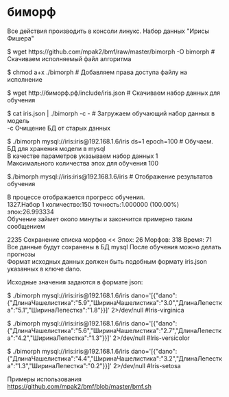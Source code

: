 # биморф
<p>Все действия производить в консоли линукс. Набор данных "Ирисы Фишера"

<p>$ wget https://github.com/mpak2/bmf/raw/master/bimorph -O bimorph # Скачиваем исполняемый файл алгоритма
<p>$ chmod a+x ./bimorph # Добавляем права доступа файлу на исполнение
<p>$ wget http://биморф.рф/include/iris.json # Cкачиваем  набор данных для обучения
<p>$ cat iris.json | ./bimorph -c - # Загружаем обучающий набор данных в модель
<br>-c Очищение БД от старых данных
<p>$ ./bimorph mysql://iris:iris@192.168.1.6/iris ds=1 epoch=100 # Обучаем. БД для хранения модели в mysql
<br>В качестве параметров указываем набор данных 1
<br>Максимального количества эпох для обучения 100

<p>$./bimorph mysql://iris:iris@192.168.1.6/iris # Отображение результатов обучения

<p>В процессе отображается прогресс обучения.
<br>1327.Набор 1 количество:150 точность:1.000000 (100.00%) эпох:26.993334
<br>Обучение займет около минуты и закончится примерно таким сообщением

<p>2235 Сохранение списка морфов << Эпох: 26 Морфов: 318 Время: 71
<br>Все данные будут сохранены в БД mysql После обучения можно делать прогнозы
<br>Формат исходных данных должен быть подобным формату iris.json указанных в ключе dano.

<p>Исходные значения задаются в формате json:

<p>$ ./bimorph mysql://iris:iris@192.168.1.6/iris dano='[{"dano":{"ДлинаЧашелистика":"5.9","ШиринаЧашелистика":"3.0","ДлинаЛепестка":"5.1","ШиринаЛепестка":"1.8"}}]' 2>/dev/null #Iris-virginica
<p>$ ./bimorph mysql://iris:iris@192.168.1.6/iris dano='[{"dano":{"ДлинаЧашелистика":"5.6","ШиринаЧашелистика":"2.7","ДлинаЛепестка":"4.2","ШиринаЛепестка":"1.3"}}]' 2>/dev/null #Iris-versicolor
<p>$ ./bimorph mysql://iris:iris@192.168.1.6/iris dano='[{"dano":{"ДлинаЧашелистика":"4.4","ШиринаЧашелистика":"3.2","ДлинаЛепестка":"1.3","ШиринаЛепестка":"0.2"}}]' 2>/dev/null #Iris-setosa

Примеры использования https://github.com/mpak2/bmf/blob/master/bmf.sh
